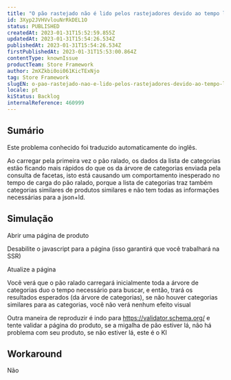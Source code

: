 ```yaml
---
title: "O pão rastejado não é lido pelos rastejadores devido ao tempo limite da SSR"
id: 3Xyp2JVHVvlouNrRkDEL1O
status: PUBLISHED
createdAt: 2023-01-31T15:52:59.855Z
updatedAt: 2023-01-31T15:54:26.534Z
publishedAt: 2023-01-31T15:54:26.534Z
firstPublishedAt: 2023-01-31T15:53:00.864Z
contentType: knownIssue
productTeam: Store Framework
author: 2mXZkbi0oi061KicTExNjo
tag: Store Framework
slugEN: o-pao-rastejado-nao-e-lido-pelos-rastejadores-devido-ao-tempo-limite-da-ssr
locale: pt
kiStatus: Backlog
internalReference: 460999
---
```


## Sumário

<div class="alert alert-info">
  <p>Este problema conhecido foi traduzido automaticamente do inglês.</p>
</div>


Ao carregar pela primeira vez o pão ralado, os dados da lista de categorias estão ficando mais rápidos do que os da árvore de categorias enviada pela consulta de facetas, isto está causando um comportamento inesperado no tempo de carga do pão ralado, porque a lista de categorias traz também categorias similares de produtos similares e não tem todas as informações necessárias para a json+ld.


##

## Simulação



Abrir uma página de produto

Desabilite o javascript para a página (isso garantirá que você trabalhará na SSR)

Atualize a página

Você verá que o pão ralado carregará inicialmente toda a árvore de categorias duo o tempo necessário para buscar, e então, trará os resultados esperados (da árvore de categorias), se não houver categorias similares para as categorias, você não verá nenhum efeito visual

Outra maneira de reproduzir é indo para https://validator.schema.org/
e tente validar a página do produto, se a migalha de pão estiver lá, não há problema com seu produto, se não estiver lá, este é o KI


##

## Workaround


Não

